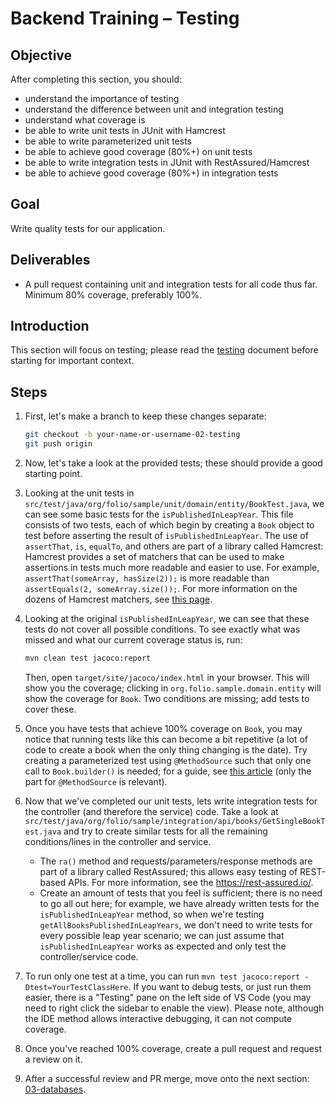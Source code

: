 # Backend Training – Testing

## Objective

After completing this section, you should:

- understand the importance of testing
- understand the difference between unit and integration testing
- understand what coverage is
- be able to write unit tests in JUnit with Hamcrest
- be able to write parameterized unit tests
- be able to achieve good coverage (80%+) on unit tests
- be able to write integration tests in JUnit with RestAssured/Hamcrest
- be able to achieve good coverage (80%+) in integration tests

## Goal

Write quality tests for our application.

## Deliverables

- A pull request containing unit and integration tests for all code thus far. Minimum 80% coverage,
  preferably 100%.

## Introduction

This section will focus on testing; please read the [testing](../../docs/Testing.md) document before
starting for important context.

## Steps

1. First, let's make a branch to keep these changes separate:

   ```sh
   git checkout -b your-name-or-username-02-testing
   git push origin
   ```

1. Now, let's take a look at the provided tests; these should provide a good starting point.

1. Looking at the unit tests in `src/test/java/org/folio/sample/unit/domain/entity/BookTest.java`,
   we can see some basic tests for the `isPublishedInLeapYear`. This file consists of two tests,
   each of which begin by creating a `Book` object to test before asserting the result of
   `isPublishedInLeapYear`. The use of `assertThat`, `is`, `equalTo`, and others are part of a
   library called Hamcrest: Hamcrest provides a set of matchers that can be used to make assertions
   in tests much more readable and easier to use. For example, `assertThat(someArray, hasSize(2));`
   is more readable than `assertEquals(2, someArray.size());`. For more information on the dozens of
   Hamcrest matchers, see
   [this page](https://hamcrest.org/JavaHamcrest/javadoc/1.3/org/hamcrest/Matchers.html).

1. Looking at the original `isPublishedInLeapYear`, we can see that these tests do not cover all
   possible conditions. To see exactly what was missed and what our current coverage status is, run:

   ```sh
   mvn clean test jacoco:report
   ```

   Then, open `target/site/jacoco/index.html` in your browser. This will show you the coverage;
   clicking in `org.folio.sample.domain.entity` will show the coverage for `Book`. Two conditions
   are missing; add tests to cover these.

1. Once you have tests that achieve 100% coverage on `Book`, you may notice that running tests like
   this can become a bit repetitive (a lot of code to create a book when the only thing changing is
   the date). Try creating a parameterized test using `@MethodSource` such that only one call to
   `Book.builder()` is needed; for a guide, see
   [this article](https://www.arhohuttunen.com/junit-5-parameterized-tests/#multiple-parameters-with-methodsource)
   (only the part for `@MethodSource` is relevant).

1. Now that we've completed our unit tests, lets write integration tests for the controller (and
   therefore the service) code. Take a look at
   `src/test/java/org/folio/sample/integration/api/books/GetSingleBookTest.java` and try to create
   similar tests for all the remaining conditions/lines in the controller and service.

   - The `ra()` method and requests/parameters/response methods are part of a library called
     RestAssured; this allows easy testing of REST-based APIs. For more information, see the
     https://rest-assured.io/.
   - Create an amount of tests that you feel is sufficient; there is no need to go all out here; for
     example, we have already written tests for the `isPublishedInLeapYear` method, so when we're
     testing `getAllBooksPublishedInLeapYears`, we don't need to write tests for every possible leap
     year scenario; we can just assume that `isPublishedInLeapYear` works as expected and only test
     the controller/service code.

1. To run only one test at a time, you can run `mvn test jacoco:report -Dtest=YourTestClassHere`. If
   you want to debug tests, or just run them easier, there is a "Testing" pane on the left side of
   VS Code (you may need to right click the sidebar to enable the view). Please note, although the
   IDE method allows interactive debugging, it can not compute coverage.

1. Once you've reached 100% coverage, create a pull request and request a review on it.

1. After a successful review and PR merge, move onto the next section:
   [03-databases](03-databases.md).
